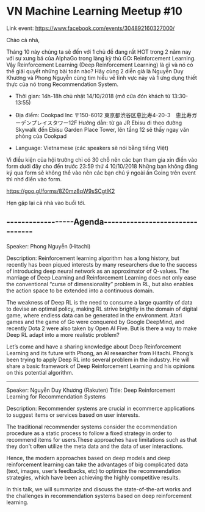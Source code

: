 # VN Machine Learning Meetup #10

Link event: https://www.facebook.com/events/304892160327000/

Chào cả nhà,

Tháng 10 này chúng ta sẽ đến với 1 chủ đề đang rất HOT trong 2 năm nay với sự xưng bá của AlphaGo trong làng kỳ thủ GO: Reinforcement Learning.
Vậy Reinforcement Learning (Deep Reinforcement Learning) là gì và nó có thể giải quyết những bài toán nào? Hãy cùng 2 diễn giả là Nguyễn Duy Khương và Phong Nguyễn
cùng tìm hiểu về lĩnh vực này và 1 ứng dụng thiết thực của nó trong Recommendation System.

- Thời gian: 14h-18h chủ nhật 14/10/2018 (mở cửa đón khách từ 13:30-13:55)
- Địa điểm: Cookpad Inc
〒150-6012 東京都渋谷区恵比寿4-20-3　恵比寿ガーデンプレイスタワー12F
Hướng dẫn: từ ga JR Ebisu đi theo đường Skywalk đến Ebisu Garden Place Tower, lên tầng 12 sẽ thấy ngay văn phòng của Cookpad

- Language: Vietnamese (các speakers sẽ nói bằng tiếng Việt)

Vì điều kiện của hội trường chỉ có 30 chỗ nên các bạn tham gia xin điền vào form dưới đây cho đến trước 23:59 thứ 4 10/10/2018
Những bạn không đăng ký qua form sẽ không thể vào nên các bạn chú ý ngoài ấn Going trên event thì nhớ điền vào form.

https://goo.gl/forms/8Z0mz8qW9sSCgtlK2

Hẹn gặp lại cả nhà vào buổi tới.

------------------Agenda--------------------------------
--------
Speaker: Phong Nguyễn (Hitachi)

Description:
Reinforcement learning algorithm has a long history, but recently has been piqued interests by many researchers due to the success of introducing deep neural network as an approximator of Q-values. The marriage of Deep Learning and Reinforcement Learning does not only ease the conventional “curse of dimensionality” problem in RL, but also enables the action space to be extended into a continuous domain.

The weakness of Deep RL is the need to consume a large quantity of data to devise an optimal policy, making RL strive brightly in the domain of digital game, where endless data can be generated in the environment. Atari games and the game of Go were conquered by Google DeepMind, and recently Dota 2 were also taken by Open AI Five. But is there a way to make Deep RL adapt into a more realistic problem?

Let’s come and have a sharing knowledge about Deep Reinforcement Learning and its future with Phong, an AI researcher from Hitachi. Phong’s been trying to apply Deep RL into several problem in the industry. He will share a basic framework of Deep Reinforcement Learning and his opinions on this potential algorithm.

--------
Speaker: Nguyễn Duy Khương (Rakuten)
Title: Deep Reinforcement Learning for Recommendation Systems

Description:
Recommender systems are crucial in ecommerce applications to suggest items or services based on user interests.

The traditional recommender systems consider the ecommendation procedure as a static process to follow a fixed strategy in order to recommend items for users.These approaches have limitations such as that they don't often utilize the meta data and the data of user interactions.

Hence, the modern approaches based on deep models and deep reinforcement learning can take the advantages of big complicated data (text, images, user’s feedbacks, etc) to optimize the recommendation strategies, which have been achieving the highly competitive results.

In this talk, we will summarize and discuss the state-of-the-art works and the challenges in recommendation systems based on deep reinforcement learning.
